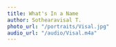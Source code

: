 ```yaml
---
title: What's In a Name
author: Sothearavisal T.
photo_url: "/portraits/Visal.jpg"
audio_url: "/audio/Visal.m4a"
---
```


